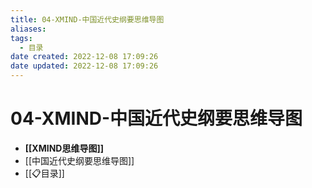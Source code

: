 ```yaml
---
title: 04-XMIND-中国近代史纲要思维导图
aliases:
tags:
  - 目录
date created: 2022-12-08 17:09:26
date updated: 2022-12-08 17:09:26
---
```


# 04-XMIND-中国近代史纲要思维导图

- **[[XMIND思维导图]]**
- [[中国近代史纲要思维导图]]
- [[📋目录]]
